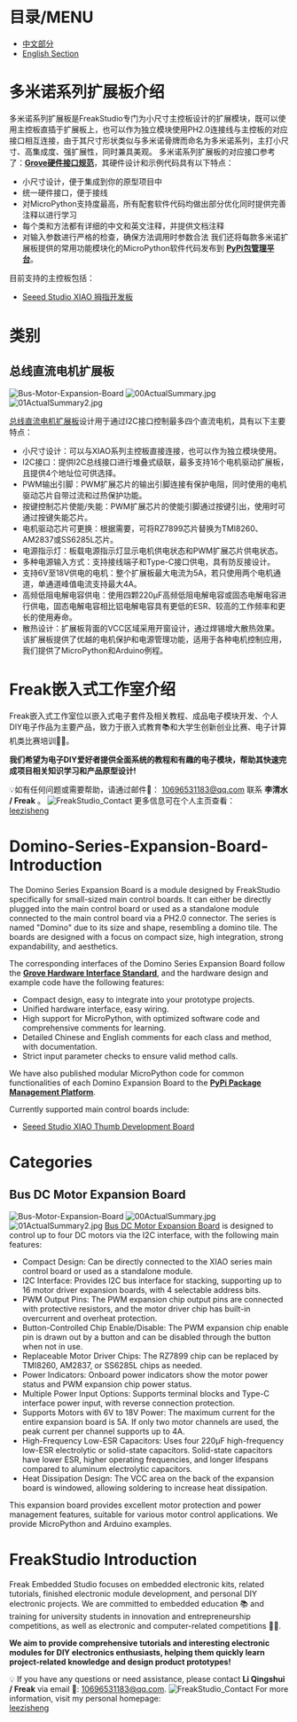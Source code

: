 # 目录/MENU

- [中文部分](#多米诺系列扩展板介绍)
- [English Section](#Domino-Series-Expansion-Board-Introduction)

# 多米诺系列扩展板介绍
多米诺系列扩展板是FreakStudio专门为小尺寸主控板设计的扩展模块，既可以使用主控板直插于扩展板上，也可以作为独立模块使用PH2.0连接线与主控板的对应接口相互连接，由于其尺寸形状类似与多米诺骨牌而命名为多米诺系列，主打小尺寸、高集成度、强扩展性，同时兼具美观。
多米诺系列扩展板的对应接口参考了：**[Grove硬件接口规范](https://wiki.seeedstudio.com/cn/Grove_System/#grove--qwiicstemma-qt-interface-to-malefemale-jumper-cables)**，其硬件设计和示例代码具有以下特点：
  - 小尺寸设计，便于集成到你的原型项目中
  - 统一硬件接口，便于接线
  - 对MicroPython支持度最高，所有配套软件代码均做出部分优化同时提供完善注释以进行学习
  - 每个类和方法都有详细的中文和英文注释，并提供文档注释
  - 对输入参数进行严格的检查，确保方法调用时参数合法
我们还将每款多米诺扩展板提供的常用功能模块化的MicroPython软件代码发布到 **[PyPi包管理平台](https://pypi.org/user/leeqingshui/)**。

目前支持的主控板包括：
* [Seeed Studio XIAO 拇指开发板](https://wiki.seeedstudio.com/cn/SeeedStudio_XIAO_Series_Introduction/)

# 类别
## 总线直流电机扩展板
![Bus-Motor-Expansion-Board](Bus-Motor-Expansion-Board/image/02BusDCMotorDriveBoard.png)
![00ActualSummary.jpg](Bus-Motor-Expansion-Board/image/00ActualSummary.JPG)
![01ActualSummary2.jpg](Bus-Motor-Expansion-Board/image/01ActualSummary2.JPG)

[总线直流电机扩展板](https://github.com/leezisheng/Domino-Series-Expansion-Board/tree/main/Bus-Motor-Expansion-Board)设计用于通过I2C接口控制最多四个直流电机，具有以下主要特点：
- 小尺寸设计：可以与XIAO系列主控板直接连接，也可以作为独立模块使用。
- I2C接口：提供I2C总线接口进行堆叠式级联，最多支持16个电机驱动扩展板，且提供4个地址位可供选择。
- PWM输出引脚：PWM扩展芯片的输出引脚连接有保护电阻，同时使用的电机驱动芯片自带过流和过热保护功能。
- 按键控制芯片使能/失能：PWM扩展芯片的使能引脚通过按键引出，使用时可通过按键失能芯片。
- 电机驱动芯片可更换：根据需要，可将RZ7899芯片替换为TMI8260、AM2837或SS6285L芯片。
- 电源指示灯：板载电源指示灯显示电机供电状态和PWM扩展芯片供电状态。
- 多种电源输入方式：支持接线端子和Type-C接口供电，具有防反接设计。
- 支持6V至18V供电的电机：整个扩展板最大电流为5A，若只使用两个电机通道，单通道峰值电流支持最大4A。
- 高频低阻电解电容供电：使用四颗220μF高频低阻电解电容或固态电解电容进行供电，固态电解电容相比铝电解电容具有更低的ESR、较高的工作频率和更长的使用寿命。
- 散热设计：扩展板背面的VCC区域采用开窗设计，通过焊锡增大散热效果。
该扩展板提供了优越的电机保护和电源管理功能，适用于各种电机控制应用，我们提供了MicroPython和Arduino例程。

# Freak嵌入式工作室介绍
Freak嵌入式工作室位以嵌入式电子套件及相关教程、成品电子模块开发、个人DIY电子作品为主要产品，致力于嵌入式教育📚和大学生创新创业比赛、电子计算机类比赛培训🧑‍💻。

**我们希望为电子DIY爱好者提供全面系统的教程和有趣的电子模块，帮助其快速完成项目相关知识学习和产品原型设计!**

💡如有任何问题或需要帮助，请通过邮件📧： 10696531183@qq.com 联系 **李清水 / Freak** 。
![FreakStudio_Contact](image/FreakStudio_Contact.png)
更多信息可在个人主页查看：  
[leezisheng](https://github.com/leezisheng/leezisheng)

# Domino-Series-Expansion-Board-Introduction

The Domino Series Expansion Board is a module designed by FreakStudio specifically for small-sized main control boards. It can either be directly plugged into the main control board or used as a standalone module connected to the main control board via a PH2.0 connector. The series is named "Domino" due to its size and shape, resembling a domino tile. The boards are designed with a focus on compact size, high integration, strong expandability, and aesthetics.

The corresponding interfaces of the Domino Series Expansion Board follow the **[Grove Hardware Interface Standard](https://wiki.seeedstudio.com/cn/Grove_System/#grove--qwiicstemma-qt-interface-to-malefemale-jumper-cables)**, and the hardware design and example code have the following features:
  - Compact design, easy to integrate into your prototype projects.
  - Unified hardware interface, easy wiring.
  - High support for MicroPython, with optimized software code and comprehensive comments for learning.
  - Detailed Chinese and English comments for each class and method, with documentation.
  - Strict input parameter checks to ensure valid method calls.

We have also published modular MicroPython code for common functionalities of each Domino Expansion Board to the **[PyPi Package Management Platform](https://pypi.org/user/leeqingshui/)**.

Currently supported main control boards include:
* [Seeed Studio XIAO Thumb Development Board](https://wiki.seeedstudio.com/cn/SeeedStudio_XIAO_Series_Introduction/)

# Categories
## Bus DC Motor Expansion Board
![Bus-Motor-Expansion-Board](Bus-Motor-Expansion-Board/image/02BusDCMotorDriveBoard.png)
![00ActualSummary.jpg](Bus-Motor-Expansion-Board/image/00ActualSummary.JPG)
![01ActualSummary2.jpg](Bus-Motor-Expansion-Board/image/01ActualSummary2.JPG)
[Bus DC Motor Expansion Board](https://github.com/leezisheng/Domino-Series-Expansion-Board/tree/main/Bus-Motor-Expansion-Board) is designed to control up to four DC motors via the I2C interface, with the following main features:
- Compact Design: Can be directly connected to the XIAO series main control board or used as a standalone module.
- I2C Interface: Provides I2C bus interface for stacking, supporting up to 16 motor driver expansion boards, with 4 selectable address bits.
- PWM Output Pins: The PWM expansion chip output pins are connected with protective resistors, and the motor driver chip has built-in overcurrent and overheat protection.
- Button-Controlled Chip Enable/Disable: The PWM expansion chip enable pin is drawn out by a button and can be disabled through the button when not in use.
- Replaceable Motor Driver Chips: The RZ7899 chip can be replaced by TMI8260, AM2837, or SS6285L chips as needed.
- Power Indicators: Onboard power indicators show the motor power status and PWM expansion chip power status.
- Multiple Power Input Options: Supports terminal blocks and Type-C interface power input, with reverse connection protection.
- Supports Motors with 6V to 18V Power: The maximum current for the entire expansion board is 5A. If only two motor channels are used, the peak current per channel supports up to 4A.
- High-Frequency Low-ESR Capacitors: Uses four 220μF high-frequency low-ESR electrolytic or solid-state capacitors. Solid-state capacitors have lower ESR, higher operating frequencies, and longer lifespans compared to aluminum electrolytic capacitors.
- Heat Dissipation Design: The VCC area on the back of the expansion board is windowed, allowing soldering to increase heat dissipation.

This expansion board provides excellent motor protection and power management features, suitable for various motor control applications. We provide MicroPython and Arduino examples.

# FreakStudio Introduction
Freak Embedded Studio focuses on embedded electronic kits, related tutorials, finished electronic module development, and personal DIY electronic projects. We are committed to embedded education 📚 and training for university students in innovation and entrepreneurship competitions, as well as electronic and computer-related competitions 🧑‍💻.

**We aim to provide comprehensive tutorials and interesting electronic modules for DIY electronics enthusiasts, helping them quickly learn project-related knowledge and design product prototypes!**

💡 If you have any questions or need assistance, please contact **Li Qingshui / Freak** via email 📧: 10696531183@qq.com.
![FreakStudio_Contact](image/FreakStudio_Contact.png)
For more information, visit my personal homepage:  
[leezisheng](https://github.com/leezisheng/leezisheng)